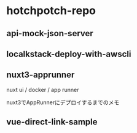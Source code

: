 # hotchpotch-repo

## api-mock-json-server

## localkstack-deploy-with-awscli

## nuxt3-apprunner
nuxt ui / docker / app runner

nuxt3でAppRunnerにデプロイするまでのメモ

## vue-direct-link-sample
